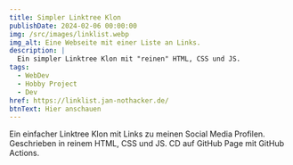 ```yaml
---
title: Simpler Linktree Klon
publishDate: 2024-02-06 00:00:00
img: /src/images/linklist.webp
img_alt: Eine Webseite mit einer Liste an Links.
description: |
  Ein simpler Linktree Klon mit "reinen" HTML, CSS und JS.
tags:
  - WebDev
  - Hobby Project
  - Dev
href: https://linklist.jan-nothacker.de/
btnText: Hier anschauen
---
```


<p>
  Ein einfacher Linktree Klon mit Links zu meinen Social Media Profilen. Geschrieben in reinem HTML, CSS und JS. CD auf GitHub Page mit GitHub Actions.
</p>
